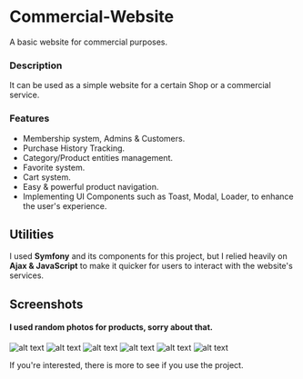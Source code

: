 # Commercial-Website
A basic website for commercial purposes.

### Description
It can be used as a simple website for a certain Shop or a commercial service.

### Features
- Membership system, Admins & Customers.
- Purchase History Tracking.
- Category/Product entities management.
- Favorite system.
- Cart system.
- Easy & powerful product navigation.
- Implementing UI Components such as Toast, Modal, Loader, to enhance the user's experience.

## Utilities
I used **Symfony** and its components for this project, but I relied heavily on **Ajax & JavaScript** to make it quicker for users to interact
with the website's services.

## Screenshots
#### I used random photos for products, sorry about that.
![alt text](https://i.imgur.com/EKjMyGq.jpg)
![alt text](https://i.imgur.com/eEq2VM1.jpg)
![alt text](https://i.imgur.com/Vy04P6q.jpg)
![alt text](https://i.imgur.com/8tH4a2b.jpg)
![alt text](https://i.imgur.com/k533XUP.jpg)
![alt text](https://i.imgur.com/apn1IBD.jpg)

If you're interested, there is more to see if you use the project.
